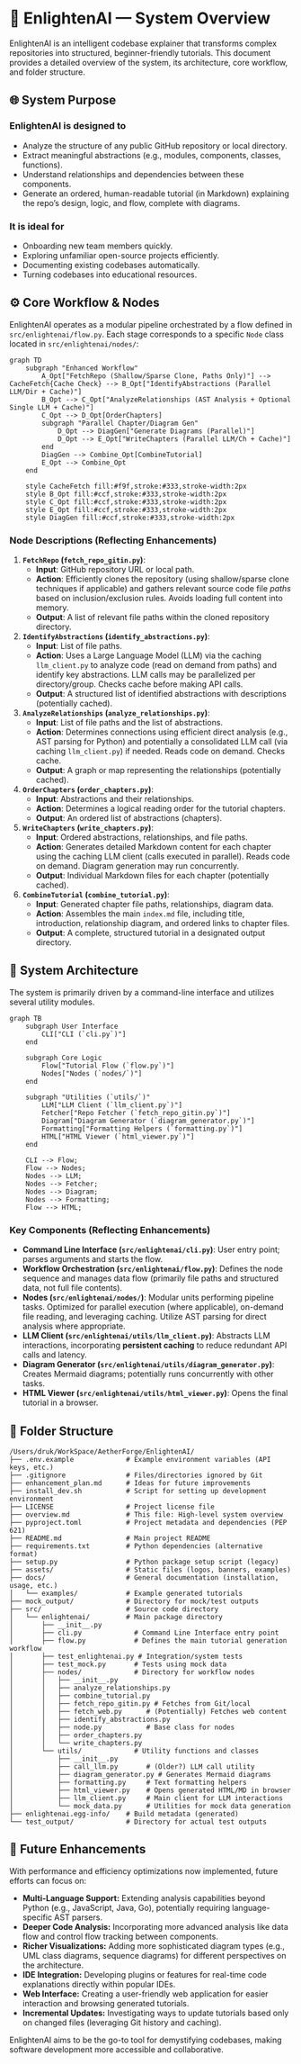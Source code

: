 # 🔎 EnlightenAI — System Overview

EnlightenAI is an intelligent codebase explainer that transforms complex repositories into structured, beginner-friendly tutorials. This document provides a detailed overview of the system, its architecture, core workflow, and folder structure.

## 🌐 System Purpose

### EnlightenAI is designed to

- Analyze the structure of any public GitHub repository or local directory.
- Extract meaningful abstractions (e.g., modules, components, classes, functions).
- Understand relationships and dependencies between these components.
- Generate an ordered, human-readable tutorial (in Markdown) explaining the repo’s design, logic, and flow, complete with diagrams.

### It is ideal for

- Onboarding new team members quickly.
- Exploring unfamiliar open-source projects efficiently.
- Documenting existing codebases automatically.
- Turning codebases into educational resources.

## ⚙️ Core Workflow & Nodes

EnlightenAI operates as a modular pipeline orchestrated by a flow defined in `src/enlightenai/flow.py`. Each stage corresponds to a specific `Node` class located in `src/enlightenai/nodes/`:

```mermaid
graph TD
    subgraph "Enhanced Workflow"
        A_Opt["FetchRepo (Shallow/Sparse Clone, Paths Only)"] --> CacheFetch{Cache Check} --> B_Opt["IdentifyAbstractions (Parallel LLM/Dir + Cache)"]
        B_Opt --> C_Opt["AnalyzeRelationships (AST Analysis + Optional Single LLM + Cache)"]
        C_Opt --> D_Opt[OrderChapters]
        subgraph "Parallel Chapter/Diagram Gen"
            D_Opt --> DiagGen["Generate Diagrams (Parallel)"]
            D_Opt --> E_Opt["WriteChapters (Parallel LLM/Ch + Cache)"]
        end
        DiagGen --> Combine_Opt[CombineTutorial]
        E_Opt --> Combine_Opt
    end

    style CacheFetch fill:#f9f,stroke:#333,stroke-width:2px
    style B_Opt fill:#ccf,stroke:#333,stroke-width:2px
    style C_Opt fill:#ccf,stroke:#333,stroke-width:2px
    style E_Opt fill:#ccf,stroke:#333,stroke-width:2px
    style DiagGen fill:#ccf,stroke:#333,stroke-width:2px
```

### Node Descriptions (Reflecting Enhancements)

1. **`FetchRepo` (`fetch_repo_gitin.py`)**:
    - **Input**: GitHub repository URL or local path.
    - **Action**: Efficiently clones the repository (using shallow/sparse clone techniques if applicable) and gathers relevant source code file *paths* based on inclusion/exclusion rules. Avoids loading full content into memory.
    - **Output**: A list of relevant file paths within the cloned repository directory.
2. **`IdentifyAbstractions` (`identify_abstractions.py`)**:
    - **Input**: List of file paths.
    - **Action**: Uses a Large Language Model (LLM) via the caching `llm_client.py` to analyze code (read on demand from paths) and identify key abstractions. LLM calls may be parallelized per directory/group. Checks cache before making API calls.
    - **Output**: A structured list of identified abstractions with descriptions (potentially cached).
3. **`AnalyzeRelationships` (`analyze_relationships.py`)**:
    - **Input**: List of file paths and the list of abstractions.
    - **Action**: Determines connections using efficient direct analysis (e.g., AST parsing for Python) and potentially a consolidated LLM call (via caching `llm_client.py`) if needed. Reads code on demand. Checks cache.
    - **Output**: A graph or map representing the relationships (potentially cached).
4. **`OrderChapters` (`order_chapters.py`)**:
    - **Input**: Abstractions and their relationships.
    - **Action**: Determines a logical reading order for the tutorial chapters.
    - **Output**: An ordered list of abstractions (chapters).
5. **`WriteChapters` (`write_chapters.py`)**:
    - **Input**: Ordered abstractions, relationships, and file paths.
    - **Action**: Generates detailed Markdown content for each chapter using the caching LLM client (calls executed in parallel). Reads code on demand. Diagram generation may run concurrently.
    - **Output**: Individual Markdown files for each chapter (potentially cached).
6. **`CombineTutorial` (`combine_tutorial.py`)**:
    - **Input**: Generated chapter file paths, relationships, diagram data.
    - **Action**: Assembles the main `index.md` file, including title, introduction, relationship diagram, and ordered links to chapter files.
    - **Output**: A complete, structured tutorial in a designated output directory.

## 🧱 System Architecture

The system is primarily driven by a command-line interface and utilizes several utility modules.

```mermaid
graph TB
    subgraph User Interface
        CLI["CLI (`cli.py`)"]
    end

    subgraph Core Logic
        Flow["Tutorial Flow (`flow.py`)"]
        Nodes["Nodes (`nodes/`)"]
    end

    subgraph "Utilities (`utils/`)"
        LLM["LLM Client (`llm_client.py`)"]
        Fetcher["Repo Fetcher (`fetch_repo_gitin.py`)"]
        Diagram["Diagram Generator (`diagram_generator.py`)"]
        Formatting["Formatting Helpers (`formatting.py`)"]
        HTML["HTML Viewer (`html_viewer.py`)"]
    end

    CLI --> Flow;
    Flow --> Nodes;
    Nodes --> LLM;
    Nodes --> Fetcher;
    Nodes --> Diagram;
    Nodes --> Formatting;
    Flow --> HTML;
```

### Key Components (Reflecting Enhancements)

- **Command Line Interface (`src/enlightenai/cli.py`)**: User entry point; parses arguments and starts the flow.
- **Workflow Orchestration (`src/enlightenai/flow.py`)**: Defines the node sequence and manages data flow (primarily file paths and structured data, not full file contents).
- **Nodes (`src/enlightenai/nodes/`)**: Modular units performing pipeline tasks. Optimized for parallel execution (where applicable), on-demand file reading, and leveraging caching. Utilize AST parsing for direct analysis where appropriate.
- **LLM Client (`src/enlightenai/utils/llm_client.py`)**: Abstracts LLM interactions, incorporating **persistent caching** to reduce redundant API calls and latency.
- **Diagram Generator (`src/enlightenai/utils/diagram_generator.py`)**: Creates Mermaid diagrams; potentially runs concurrently with other tasks.
- **HTML Viewer (`src/enlightenai/utils/html_viewer.py`)**: Opens the final tutorial in a browser.

## 📁 Folder Structure

```plaintext
/Users/druk/WorkSpace/AetherForge/EnlightenAI/
├── .env.example             # Example environment variables (API keys, etc.)
├── .gitignore               # Files/directories ignored by Git
├── enhancement_plan.md      # Ideas for future improvements
├── install_dev.sh           # Script for setting up development environment
├── LICENSE                  # Project license file
├── overview.md              # This file: High-level system overview
├── pyproject.toml           # Project metadata and dependencies (PEP 621)
├── README.md                # Main project README
├── requirements.txt         # Python dependencies (alternative format)
├── setup.py                 # Python package setup script (legacy)
├── assets/                  # Static files (logos, banners, examples)
├── docs/                    # General documentation (installation, usage, etc.)
│   └── examples/            # Example generated tutorials
├── mock_output/             # Directory for mock/test outputs
├── src/                     # Source code directory
│   └── enlightenai/         # Main package directory
│       ├── __init__.py
│       ├── cli.py             # Command Line Interface entry point
│       ├── flow.py            # Defines the main tutorial generation workflow
│       ├── test_enlightenai.py # Integration/system tests
│       ├── test_mock.py       # Tests using mock data
│       ├── nodes/             # Directory for workflow nodes
│       │   ├── __init__.py
│       │   ├── analyze_relationships.py
│       │   ├── combine_tutorial.py
│       │   ├── fetch_repo_gitin.py # Fetches from Git/local
│       │   ├── fetch_web.py      # (Potentially) Fetches web content
│       │   ├── identify_abstractions.py
│       │   ├── node.py           # Base class for nodes
│       │   ├── order_chapters.py
│       │   └── write_chapters.py
│       └── utils/             # Utility functions and classes
│           ├── __init__.py
│           ├── call_llm.py       # (Older?) LLM call utility
│           ├── diagram_generator.py # Generates Mermaid diagrams
│           ├── formatting.py     # Text formatting helpers
│           ├── html_viewer.py    # Opens generated HTML/MD in browser
│           ├── llm_client.py     # Main client for LLM interactions
│           └── mock_data.py      # Utilities for mock data generation
├── enlightenai.egg-info/    # Build metadata (generated)
└── test_output/             # Directory for actual test outputs
```

## 🔮 Future Enhancements

With performance and efficiency optimizations now implemented, future efforts can focus on:

- **Multi-Language Support:** Extending analysis capabilities beyond Python (e.g., JavaScript, Java, Go), potentially requiring language-specific AST parsers.
- **Deeper Code Analysis:** Incorporating more advanced analysis like data flow and control flow tracking between components.
- **Richer Visualizations:** Adding more sophisticated diagram types (e.g., UML class diagrams, sequence diagrams) for different perspectives on the architecture.
- **IDE Integration:** Developing plugins or features for real-time code explanations directly within popular IDEs.
- **Web Interface:** Creating a user-friendly web application for easier interaction and browsing generated tutorials.
- **Incremental Updates:** Investigating ways to update tutorials based only on changed files (leveraging Git history and caching).

EnlightenAI aims to be the go-to tool for demystifying codebases, making software development more accessible and collaborative.
